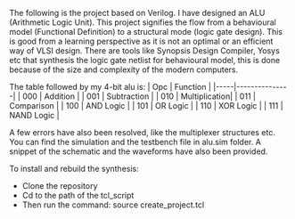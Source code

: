 The following is the project based on Verilog. I have designed an ALU (Arithmetic Logic Unit). This project signifies the flow from a behavioural model (Functional Definition) to a structural mode (logic gate design).
This is good from a learning perspective as it is not an optimal or an efficient way of VLSI design. There are tools like Synopsis Design Compiler, Yosys etc that synthesis the logic gate netlist for behavioural model,
this is done because of the size and complexity of the modern computers.

The table followed by my 4-bit alu is:
| Opc | Function      |
|-----|---------------|
| 000 | Addition      |
| 001 | Subtraction   |
| 010 | Multiplication|
| 011 | Comparison    |
| 100 | AND Logic     |
| 101 | OR Logic      |
| 110 | XOR Logic     |
| 111 | NAND Logic    |

 
A few errors have also been resolved, like the multiplexer structures etc.
You can find the simulation and the testbench file in alu.sim folder.
A snippet of the schematic and the waveforms have also been provided.

To install and rebuild the synthesis:
- Clone the repository
- Cd to the path of the tcl_script
- Then run the command: source create_project.tcl
